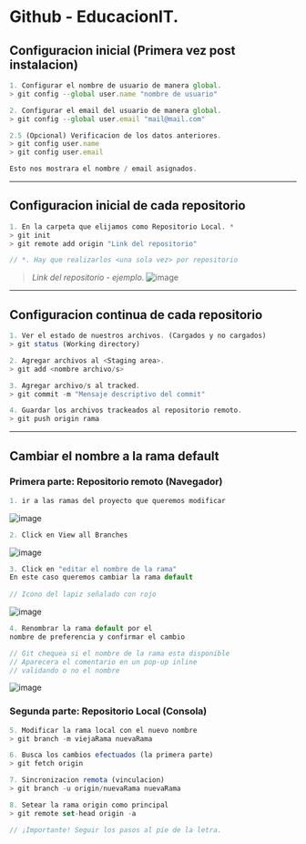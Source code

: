 # Github - EducacionIT.

## Configuracion __inicial__ (Primera vez post instalacion)

``` js
1. Configurar el nombre de usuario de manera global.
> git config --global user.name "nombre de usuario"

2. Configurar el email del usuario de manera global.
> git config --global user.email "mail@mail.com"

2.5 (Opcional) Verificacion de los datos anteriores.
> git config user.name 
> git config user.email

Esto nos mostrara el nombre / email asignados.
```
<hr>

## Configuracion inicial de __cada repositorio__
``` js
1. En la carpeta que elijamos como Repositorio Local. *
> git init
> git remote add origin "Link del repositorio"

// *. Hay que realizarlos <una sola vez> por repositorio
``` 

>_Link del repositorio - ejemplo._
![image](https://user-images.githubusercontent.com/120741890/213313015-c35d5f9f-74e9-4902-bad4-7d86ecedf53e.png)

<hr>

## Configuracion __continua__ de cada repositorio
``` js
1. Ver el estado de nuestros archivos. (Cargados y no cargados)
> git status (Working directory)

2. Agregar archivos al <Staging area>.
> git add <nombre archivo/s>

3. Agregar archivo/s al tracked.
> git commit -m "Mensaje descriptivo del commit"

4. Guardar los archivos trackeados al repositorio remoto.
> git push origin rama
``` 
---
## Cambiar el nombre a la rama default

### Primera parte: Repositorio remoto (Navegador)

~~~ js
1. ir a las ramas del proyecto que queremos modificar
~~~
![image](https://user-images.githubusercontent.com/120741890/213264779-61802ccd-b6ab-4fac-8c65-0ed345185172.png)

~~~ js
2. Click en View all Branches
~~~

![image](https://user-images.githubusercontent.com/120741890/213265648-34dd2291-c5cd-4489-89c2-2a2edfd91c2b.png)

~~~ js
3. Click en "editar el nombre de la rama"
En este caso queremos cambiar la rama default
 
// Icono del lapiz señalado con rojo
~~~

![image](https://user-images.githubusercontent.com/120741890/213266713-8a149401-8035-412e-8d2e-ab8a1d2a38ca.png)

~~~ js
4. Renombrar la rama default por el 
nombre de preferencia y confirmar el cambio

// Git chequea si el nombre de la rama esta disponible
// Aparecera el comentario en un pop-up inline
// validando o no el nombre

~~~

![image](https://user-images.githubusercontent.com/120741890/213267127-b660ed0f-6b2a-4f32-b287-395a94873ac4.png)

### Segunda parte: Repositorio Local (Consola)

~~~ js
5. Modificar la rama local con el nuevo nombre
> git branch -m viejaRama nuevaRama

6. Busca los cambios efectuados (la primera parte)
> git fetch origin

7. Sincronizacion remota (vinculacion)
> git branch -u origin/nuevaRama nuevaRama

8. Setear la rama origin como principal
> git remote set-head origin -a

// ¡Importante! Seguir los pasos al pie de la letra.
~~~
